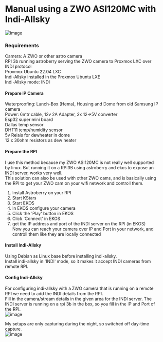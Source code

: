 # Manual using a ZWO ASI120MC with Indi-Allsky

![image](https://github.com/user-attachments/assets/1243b334-a4f5-4eff-855d-119a351ff775)  

### Requirements
Camera: A ZWO or other astro camera  
RPI 3b running astroberry serving the ZWO camera to Proxmox LXC over INDI protocol  
Proxmox Ubuntu 22.04 LXC  
Indi-Allsky installed in the Proxmox Ubuntu LXE  
Indi-Allsky mode: INDI  

#### Prepare IP Camera
Waterproofing: Lunch-Box (Hema), Housing and Dome from old Samsung IP camera  
Power: 6mtr cable, 12v 2A Adapter, 2x 12->5V converter  
Esp32 super mini board  
Dallas temp sensor  
DHT11 temp/humidity sensor  
5v Relais for dewheater in dome  
12 x 30ohm resistors as dew heater  

#### Prepare the RPI
I use this method because my ZWO ASI120MC is not really well supported by linux. 
But running it on a RPI3B using astroberry and ekos to expose an INDI server, works very well.  
This solution can also be used with other ZWO cams, and is basically using the RPI to get your ZWO cam on your wifi network and controll them.  

1) Install Astroberry on your RPI  
2) Start KStars  
3) Start EKOS  
4) In EKOS configure your camera
5) Click the 'Play' button in EKOS
6) Click 'Connect' in EKOS  
7) get the IP address and port of the INDI server on the RPI (in EKOS)  
Now you can reach your camera over IP and Port in your network, and controll them like they are locally connected  

#### Install Indi-Allsky
Using Debian as Linux base before installing indi-allsky.  
Install indi-allsky in 'INDI' mode, so it makes it accept INDI cameras from remote RPI.  

#### Config Indi-Allsky
For configuring indi-allsky with a ZWO camera that is running on a remote RPI we need to add the INDI details from the RPI.  
Fill in the camera/stream details in the given area for the INDI server. The INDI server is running on a rpi 3b in the box, so you fill in the IP and Port of the RPI.  
![image](https://github.com/user-attachments/assets/73af61cc-7f57-4156-817e-2823b468934d)

My setups are only capturing during the night, so switched off day-time capture.  
![image](https://github.com/user-attachments/assets/d0ff9402-5dc9-4155-8fae-34e77235364f)  


